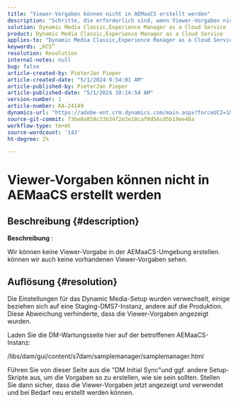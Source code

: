 ```yaml
---
title: "Viewer-Vorgaben können nicht in AEMaaCS erstellt werden"
description: "Schritte, die erforderlich sind, wenn Viewer-Vorgaben nicht angezeigt werden können und keine neuen in AEMaaCS erstellt werden können"
solution: Dynamic Media Classic,Experience Manager as a Cloud Service
product: Dynamic Media Classic,Experience Manager as a Cloud Service
applies-to: "Dynamic Media Classic,Experience Manager as a Cloud Service"
keywords: „KCS“
resolution: Resolution
internal-notes: null
bug: false
article-created-by: PieterJan Pieper
article-created-date: "5/1/2024 9:54:01 AM"
article-published-by: PieterJan Pieper
article-published-date: "5/1/2024 10:14:54 AM"
version-number: 1
article-number: KA-24149
dynamics-url: "https://adobe-ent.crm.dynamics.com/main.aspx?forceUCI=1&pagetype=entityrecord&etn=knowledgearticle&id=b51afdb6-a007-ef11-9f8a-6045bd02b206"
source-git-commit: 73be8a859c33b34f2e2e10caf0d56cd5b19ee48a
workflow-type: tm+mt
source-wordcount: '143'
ht-degree: 2%

---
```


# Viewer-Vorgaben können nicht in AEMaaCS erstellt werden

## Beschreibung {#description}


<b>Beschreibung</b> :

Wir können keine Viewer-Vorgabe in der AEMaaCS-Umgebung erstellen.
können wir auch keine vorhandenen Viewer-Vorgaben sehen.


## Auflösung {#resolution}


Die Einstellungen für das Dynamic Media-Setup wurden verwechselt, einige beziehen sich auf eine Staging-DMS7-Instanz, andere auf die Produktion. Diese Abweichung verhinderte, dass die Viewer-Vorgaben angezeigt wurden.

Laden Sie die DM-Wartungsseite hier auf der betroffenen AEMaaCS-Instanz:

/libs/dam/gui/content/s7dam/samplemanager/samplemanager.html

Führen Sie von dieser Seite aus die &quot;DM Initial Sync&quot;und ggf. andere Setup-Skripte aus, um die Vorgaben so zu erstellen, wie sie sein sollten. Stellen Sie dann sicher, dass die Viewer-Vorgaben jetzt angezeigt und verwendet und bei Bedarf neu erstellt werden können.
